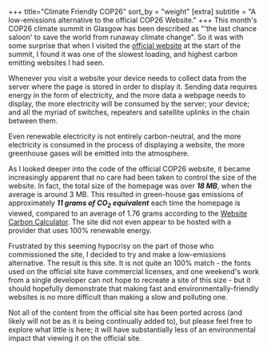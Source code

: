 +++
title="Climate Friendly COP26"
sort_by = "weight"
[extra]
subtitle = "A low-emissions alternative to the official COP26 Website."
+++
This month's COP26 climate summit in Glasgow has been described as "'the last chance saloon' to save the world from runaway climate change". So it was with some surprise that when I visited the [official website](https://ukcop26.org/) at the start of the summit, I found it was one of the slowest loading, and highest carbon emitting websites I had seen.

Whenever you visit a website your device needs to collect data from the server where the page is stored in order to display it. Sending data requires energy in the form of electricity, and the more data a webpage needs to display, the more electricity will be consumed by the server; your device; and all the myriad of switches, repeaters and satellite uplinks in the chain between them.

Even renewable electricity is not entirely carbon-neutral, and the more electricity is consumed in the process of displaying a website, the more greenhouse gases will be emitted into the atmosphere.

As I looked deeper into the code of the official COP26 website, it became increasingly apparent that no care had been taken to control the size of the website. In fact, the total size of the homepage was over ***18 MB***, when the average is around 3 MB. This resulted in green-house gas emissions of approximately ***11 grams of CO<sub>2</sub> equivalent*** each time the homepage is viewed, compared to an average of 1.76 grams according to the [Website Carbon Calculator](https://www.websitecarbon.com/). The site did not even appear to be hosted with a provider that uses 100% renewable energy.

Frustrated by this seeming hypocrisy on the part of those who commissioned the site, I decided to try and make a low-emissions alternative. The result is this site. It is not quite an 100% match - the fonts used on the official site have commercial licenses, and one weekend's work from a single developer can not hope to recreate a site of this size - but it should hopefully demonstrate that making fast and environmentally-friendly websites is no more difficult than making a slow and polluting one.

Not all of the content from the official site has been ported across (and likely will not be as it is being continually added to), but please feel free to explore what little is here; it will have substantially less of an environmental impact that viewing it on the official site.